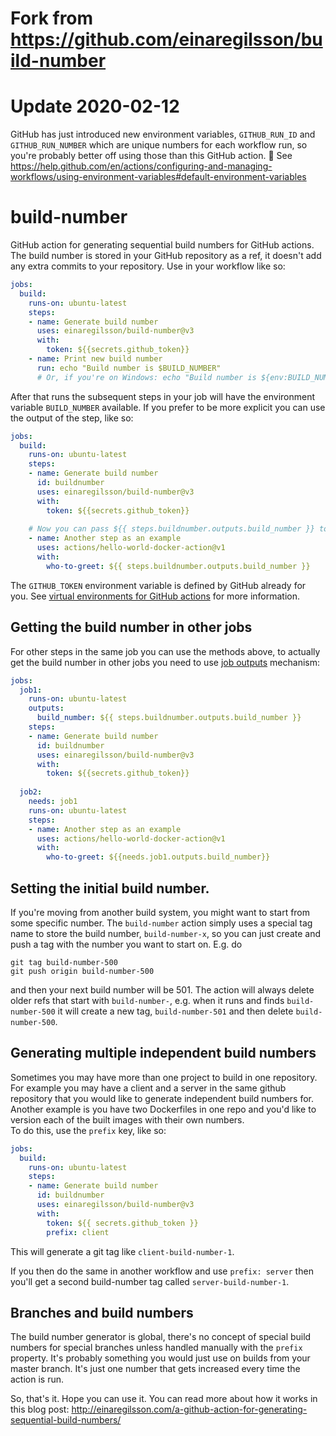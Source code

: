 # Fork from https://github.com/einaregilsson/build-number

# Update 2020-02-12

GitHub has just introduced new environment variables, `GITHUB_RUN_ID` and `GITHUB_RUN_NUMBER` which are unique numbers for each workflow run, so you're probably better off using those than this GitHub action. 🙂 See https://help.github.com/en/actions/configuring-and-managing-workflows/using-environment-variables#default-environment-variables

# build-number
GitHub action for generating sequential build numbers for GitHub actions. The build number is stored in your GitHub repository as a ref, it doesn't add any extra commits to your repository. Use in your workflow like so:

```yaml
jobs:
  build:
    runs-on: ubuntu-latest
    steps:
    - name: Generate build number
      uses: einaregilsson/build-number@v3
      with:
        token: ${{secrets.github_token}}        
    - name: Print new build number
      run: echo "Build number is $BUILD_NUMBER"
      # Or, if you're on Windows: echo "Build number is ${env:BUILD_NUMBER}"
```

After that runs the subsequent steps in your job will have the environment variable `BUILD_NUMBER` available. If you prefer to be more explicit you can use the output of the step, like so:

```yaml
jobs:
  build:
    runs-on: ubuntu-latest
    steps:
    - name: Generate build number
      id: buildnumber
      uses: einaregilsson/build-number@v3 
      with:
        token: ${{secrets.github_token}}        
    
    # Now you can pass ${{ steps.buildnumber.outputs.build_number }} to the next steps.
    - name: Another step as an example
      uses: actions/hello-world-docker-action@v1
      with:
        who-to-greet: ${{ steps.buildnumber.outputs.build_number }}
```
The `GITHUB_TOKEN` environment variable is defined by GitHub already for you. See [virtual environments for GitHub actions](https://help.github.com/en/articles/virtual-environments-for-github-actions#github_token-secret) for more information.

## Getting the build number in other jobs

For other steps in the same job you can use the methods above,
to actually get the build number in other jobs you need to use [job outputs](https://help.github.com/en/actions/reference/workflow-syntax-for-github-actions#jobsjobs_idoutputs) mechanism:

```yaml
jobs:
  job1:
    runs-on: ubuntu-latest
    outputs:
      build_number: ${{ steps.buildnumber.outputs.build_number }}
    steps:
    - name: Generate build number
      id: buildnumber
      uses: einaregilsson/build-number@v3 
      with:
        token: ${{secrets.github_token}}
          
  job2:
    needs: job1
    runs-on: ubuntu-latest
    steps:
    - name: Another step as an example
      uses: actions/hello-world-docker-action@v1
      with:
        who-to-greet: ${{needs.job1.outputs.build_number}}
```

## Setting the initial build number.

If you're moving from another build system, you might want to start from some specific number. The `build-number` action simply uses a special tag name to store the build number, `build-number-x`, so you can just create and push a tag with the number you want to start on. E.g. do

```
git tag build-number-500
git push origin build-number-500
```

and then your next build number will be 501. The action will always delete older refs that start with `build-number-`, e.g. when it runs and finds `build-number-500` it will create a new tag, `build-number-501` and then delete `build-number-500`.

## Generating multiple independent build numbers

Sometimes you may have more than one project to build in one repository. For example you may have a client and a server in the same github repository that you would like to generate independent build numbers for. Another example is you have two Dockerfiles in one repo and you'd like to version each of the built images with their own numbers.  
To do this, use the `prefix` key, like so:

```yaml
jobs:
  build:
    runs-on: ubuntu-latest
    steps:
    - name: Generate build number
      id: buildnumber
      uses: einaregilsson/build-number@v3 
      with:
        token: ${{ secrets.github_token }}
        prefix: client
```

This will generate a git tag like `client-build-number-1`.

If you then do the same in another workflow and use `prefix: server` then you'll get a second build-number tag called `server-build-number-1`.

## Branches and build numbers

The build number generator is global, there's no concept of special build numbers for special branches unless handled manually with the `prefix` property. It's probably something you would just use on builds from your master branch. It's just one number that gets increased every time the action is run.

So, that's it. Hope you can use it. You can read more about how it works in this blog post: http://einaregilsson.com/a-github-action-for-generating-sequential-build-numbers/
